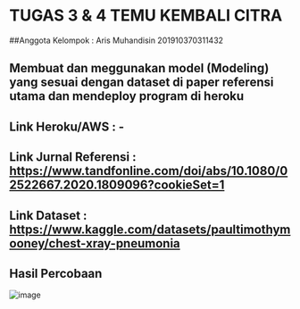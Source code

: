 # TUGAS 3 & 4 TEMU KEMBALI CITRA

##Anggota Kelompok : Aris Muhandisin 201910370311432
## Membuat dan meggunakan model (Modeling) yang sesuai dengan dataset di paper referensi utama dan mendeploy program di heroku
## Link Heroku/AWS : -
## Link Jurnal Referensi : https://www.tandfonline.com/doi/abs/10.1080/02522667.2020.1809096?cookieSet=1
## Link Dataset : https://www.kaggle.com/datasets/paultimothymooney/chest-xray-pneumonia

## Hasil Percobaan
![image](https://user-images.githubusercontent.com/79823148/195783033-fead89fe-1370-4be5-b39f-a43e504d7c18.png)





